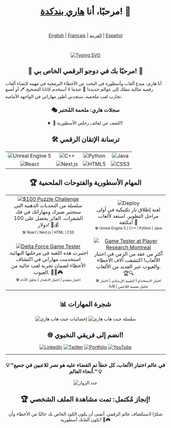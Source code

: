 <div align="center">

# مرحبًا، أنا [هاري بندكدة](https://harrybandukda.github.io)! 👋

<br>

[English](README.md) | [Français](README_FR.md) | [العربية](README_AR.md) | [Español](README_ES.md)

<br>

[![Typing SVG](https://readme-typing-svg.herokuapp.com?font=Press+Start+2P&size=30&pause=1000&color=00F7E7&center=true&vCenter=true&width=435&lines=مُختبر+ألعاب;مُبتكر+ألعاب;مُطور+واجهة+أمامية)](https://git.io/typing-svg)

</div>

<div align="center">

## 🌟 مرحبًا بك في دوجو الرقمي الخاص بي! 🌟

</div>

أنا هاري، مبدع ألعاب وأسطورة في البحث عن الأخطاء البرمجية في مهمة لإنشاء ألعاب رقمية مثالية تنقلك إلى عوالم جديدة! 🚀 عندما لا أستخدم كاتانا التصحيح 🗡️ أو أصنع تجارب لعب ملحمية، ستجدني أطور مهاراتي في الواجهة الأمامية.

<div align="center">

### 🎭 سجلات هاري: ملحمة المُختبر

<details>
<summary>🔮 اكشف عن لفائف رحلتي الأسطورية!</summary>

في وقت كانت الرسومات البسيطة ذات 8 بت والإنترنت البطيء باستخدام الاتصال الهاتفي أمرًا شائعًا، بدأ هاري الشاب رحلته بكتابة برنامج بسيط يقول "Hello, World!"

كانت هذه المهمة البسيطة دون علمه بداية طريقه ليصبح خبيرًا في العالم الرقمي. على مر السنين، واجه هاري العديد من الأخطاء البرمجية وصمم أنظمة ألعاب فيديو معقدة، وأصبحت إنجازاته أسطورية.

</details>

</div>

<div align="center">

## 🛠️ ترسانة الإتقان الرقمي

<table>
  <tr>
    <td align="center"><img src="https://img.shields.io/badge/-Unreal%20Engine%205-313131?style=for-the-badge&logo=unreal-engine&logoColor=white" alt="Unreal Engine 5"></td>
    <td align="center"><img src="https://img.shields.io/badge/-C++-00599C?style=for-the-badge&logo=c%2B%2B&logoColor=white" alt="C++"></td>
    <td align="center"><img src="https://img.shields.io/badge/-Python-3776AB?style=for-the-badge&logo=Python&logoColor=white" alt="Python"></td>
    <td align="center"><img src="https://img.shields.io/badge/-Java-007396?style=for-the-badge&logo=java&logoColor=white" alt="Java"></td>
  </tr>
  <tr>
    <td align="center"><img src="https://img.shields.io/badge/-React-61DAFB?style=for-the-badge&logo=react&logoColor=black" alt="React"></td>
    <td align="center"><img src="https://img.shields.io/badge/-Next.js-000000?style=for-the-badge&logo=next.js&logoColor=white" alt="Next.js"></td>
    <td align="center"><img src="https://img.shields.io/badge/-HTML5-E34F26?style=for-the-badge&logo=html5&logoColor=white" alt="HTML5"></td>
    <td align="center"><img src="https://img.shields.io/badge/-CSS3-1572B6?style=for-the-badge&logo=css3&logoColor=white" alt="CSS3"></td>
  </tr>
</table>

</div>

<div align="center">

## 🏆 المهام الأسطورية والفتوحات الملحمية

<table>
  <tr>
    <td align="center">
      <a href="https://harrybandukda.github.io/secret.html" target="_blank">
        <img src="https://img.shields.io/badge/-$100%20Puzzle%20Challenge-FF6B6B?style=for-the-badge&logo=puzzle&logoColor=white" alt="$100 Puzzle Challenge">
      </a>
      <br>
      سلسلة من التحديات الذهنية التي ستختبر صبرك ومهاراتك في فك الشفرات. الفائز يحصل على 100 دولار! 🧠💰
      <br>
      <sub><sup>🛠️ React | Next.js | HTML | CSS</sup></sub>
    </td>
    <td align="center">
      <img src="https://img.shields.io/badge/-Deploy-4CAF50?style=for-the-badge&logo=unreal-engine&logoColor=white" alt="Deploy">
      <br>
      لعبة إطلاق نار تكتيكية في أولى مراحل التطوير. استعد لألعاب مكثفة! 🔫
      <br>
      <sub><sup>🛠️ Unreal Engine 5 | C++ | Python | Java</sup></sub>
    </td>
  </tr>
  <tr>
    <td align="center">
      <a href="https://www.playdeltaforce.com/en/" target="_blank">
        <img src="https://img.shields.io/badge/-مختبر%20لعبة%20Delta%20Force-FF9800?style=for-the-badge&logo=bug&logoColor=white" alt="Delta Force Game Tester">
      </a>
      <br>
      اختبرت هذه اللعبة في مرحلتها النهائية. استخدمت مهاراتي في اكتشاف الأخطاء لضمان تجربة لعب خالية من العيوب. 🕵️‍♂️🎮
      <br>
      <sub><sup>🛠️ اختبار متقدم | اختبار الانحدار | تحليل الأداء</sup></sub>
    </td>
    <td align="center">
      <a href="https://www.playerresearch.com/" target="_blank">
        <img src="https://img.shields.io/badge/-مختبر%20ألعاب%20أسطوري-9C27B0?style=for-the-badge&logo=gamepad&logoColor=white" alt="Game Tester at Player Research Montreal">
      </a>
      <br>
      أكثر من عقد من الزمن في اختبار الألعاب! اكتشفت آلاف الأخطاء والعيوب عبر العديد من الألعاب. 🏆🔍
      <br>
      <sub><sup>🛠️ اختبار الاستخدام | التقييم الإرشادي | اختبار A/B | تحليل نفسية اللاعبين</sup></sub>
    </td>
  </tr>
</table>

</div>

<div align="center">

## 📊 شجرة المهارات

<img src="https://github-readme-stats.vercel.app/api?username=harrybandukda&show_icons=true&theme=radical" alt="إحصائيات جيت هاب هاري">

<img src="https://github-readme-streak-stats.herokuapp.com/?user=harrybandukda&theme=radical" alt="سلسلة جيت هاب هاري">

</div>

<div align="center">

## 🌐 انضم إلى فريقي النخبوي!

[![LinkedIn](https://img.shields.io/badge/-LinkedIn-0077B5?style=for-the-badge&logo=linkedin&logoColor=white)](https://www.linkedin.com/in/harry-bandukda)
[![Twitter](https://img.shields.io/badge/-Twitter-1DA1F2?style=for-the-badge&logo=twitter&logoColor=white)](https://twitter.com/harrybandukda)
[![Portfolio](https://img.shields.io/badge/-Portfolio-000000?style=for-the-badge&logo=react&logoColor=white)](https://harrybandukda.github.io)
[![YouTube](https://img.shields.io/badge/-YouTube-FF0000?style=for-the-badge&logo=youtube&logoColor=white)](https://youtube.com/c/harrybandukda)

</div>

<div align="center">

---

### 💡 "في عالم اختبار الألعاب، كل خطأ تم القضاء عليه هو نصر للاعبين في جميع أنحاء العالم." 💡

![عدد الزوار](https://profile-counter.glitch.me/harrybandukda/count.svg)

</div>

<div align="center">

## 🏆 إنجاز مُكتمل: تمت مشاهدة الملف الشخصي!

شكرًا لاستكشاف عالم الرقمي. أتمنى أن يكون الكود الخاص بك خاليًا من الأخطاء وأن تكون ألعابك أسطورية! 🚀🎮

</div>
